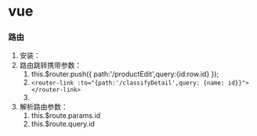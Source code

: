 # vue

### 路由

1. 安装：
2. 路由跳转携带参数：
   1. this.$router.push({ path:'/productEdit',query:{id:row.id} });
   2. ``<router-link :to="{path:'/classifyDetail',query: {name: id}}"></router-link>``
   3. 
3. 解析路由参数：
   1. this.$route.params.id 
   2. this.$route.query.id

